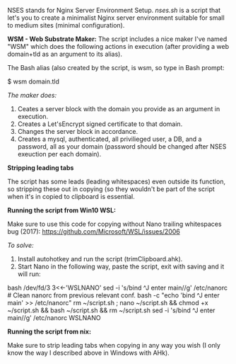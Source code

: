 NSES stands for Nginx Server Environment Setup. *nses.sh* is a script that let's you to create a minimalist Nginx server environment suitable for small to medium sites (minimal configuration).

**WSM - Web Substrate Maker:**
The script includes a nice maker I've named "WSM" which does the following actions in execution (after providing a web domain+tld as an argument to its alias).

The Bash alias (also created by the script, is wsm, so type in Bash prompt:

$ wsm domain.tld

*The maker does:*

1. Ceates a server block with the domain you provide as an argument in execution. 
2. Creates a Let'sEncrypt signed certificate to that domain.
3. Changes the server block in accordance.
4. Creates a mysql, authenticated, all privilieged user, a DB, and a password, all as your domain (password should be changed after NSES exeuction per each domain).

**Stripping leading tabs**

The script has some leads (leading whitespaces) even outside its function, so stripping these out in copying (so they wouldn't be part of the script when it's in copied to clipboard is essential.

__Running the script from Win10 WSL:__

Make sure to use this code for copying without Nano trailing whitespaces bug (2017):
https://github.com/Microsoft/WSL/issues/2006

*To solve:*

1. Install autohotkey and run the script (trimClipboard.ahk).
2. Start Nano in the following way, paste the script, exit with saving and it will run:

bash /dev/fd/3 3<<-'WSLNANO'
	sed -i 's/bind ^J enter main//g' /etc/nanorc # Clean nanorc from previous relevant conf.
	bash -c "echo 'bind ^J enter main' >> /etc/nanorc"
	rm ~/script.sh ; nano ~/script.sh && chmod +x ~/script.sh && bash ~/script.sh && rm ~/script.sh
	sed -i 's/bind ^J enter main//g' /etc/nanorc
WSLNANO

__Running the script from nix:__

Make sure to strip leading tabs when copying in any way you wish (I only know the way I described above in Windows with AHk).
